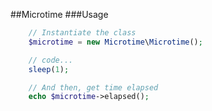 ##Microtime
###Usage


```php
    // Instantiate the class
    $microtime = new Microtime\Microtime();

    // code...
    sleep(1);

    // And then, get time elapsed
    echo $microtime->elapsed();
```
